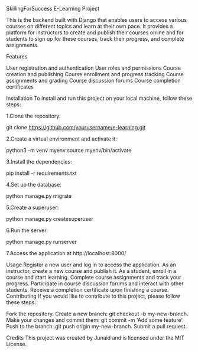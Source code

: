 SkillingForSuccess E-Learning Project

This is the backend built with Django that enables users to access various courses on different topics and learn at their own pace. It provides a platform for instructors to create and publish their courses online and for students to sign up for these courses, track their progress, and complete assignments.

Features

User registration and authentication
User roles and permissions
Course creation and publishing
Course enrollment and progress tracking
Course assignments and grading
Course discussion forums
Course completion certificates


Installation
To install and run this project on your local machine, follow these steps:

1.Clone the repository:

git clone https://github.com/yourusername/e-learning.git

2.Create a virtual environment and activate it:

python3 -m venv myenv
source myenv/bin/activate

3.Install the dependencies:

pip install -r requirements.txt

4.Set up the database:

python manage.py migrate

5.Create a superuser:

python manage.py createsuperuser

6.Run the server:

python manage.py runserver

7.Access the application at http://localhost:8000/



Usage
Register a new user and log in to access the application.
As an instructor, create a new course and publish it.
As a student, enroll in a course and start learning.
Complete course assignments and track your progress.
Participate in course discussion forums and interact with other students.
Receive a completion certificate upon finishing a course.
Contributing
If you would like to contribute to this project, please follow these steps:

Fork the repository.
Create a new branch: git checkout -b my-new-branch.
Make your changes and commit them: git commit -m 'Add some feature'.
Push to the branch: git push origin my-new-branch.
Submit a pull request.


Credits
This project was created by Junaid and is licensed under the MIT License.